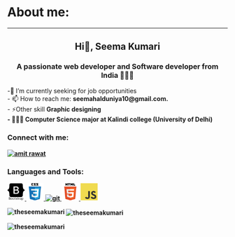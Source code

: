 <h1>About me:</h1>
<hr>
<h2 align="center">Hi👋, Seema Kumari</h2>
<h3 align="center">A passionate web developer and Software developer from India 👨🏻‍💻</h3>

<p>-🌱 I’m currently seeking for job opportunities<br>
- 📫 How to reach me: <b>seemahalduniya10@gmail.com.</b><br>
- ⚡Other skill <b>Graphic designing</br>
- 🧑🏻‍🎓 Computer Science major at <b>Kalindi college (University of Delhi)</b>
</p>
<h3 align="left">Connect with me:</h3>
<p align="left">
<a href="https://www.linkedin.com/in/seema-kumari-216683204" target="blank"><img align="center" src="https://raw.githubusercontent.com/rahuldkjain/github-profile-readme-generator/master/src/images/icons/Social/linked-in-alt.svg" alt="amit rawat" height="30" width="40" /></a>
</p>

<h3 align="left">Languages and Tools:</h3>
<p align="left"> <a href="https://getbootstrap.com" target="_blank" rel="noreferrer"> <img src="https://raw.githubusercontent.com/devicons/devicon/master/icons/bootstrap/bootstrap-plain-wordmark.svg" alt="bootstrap" width="40" height="40"/> </a> <a href="https://www.w3schools.com/css/" target="_blank" rel="noreferrer"> <img src="https://raw.githubusercontent.com/devicons/devicon/master/icons/css3/css3-original-wordmark.svg" alt="css3" width="40" height="40"/> </a> <a href="https://git-scm.com/" target="_blank" rel="noreferrer"> <img src="https://www.vectorlogo.zone/logos/git-scm/git-scm-icon.svg" alt="git" width="40" height="40"/> </a> <a href="https://www.w3.org/html/" target="_blank" rel="noreferrer"> <img src="https://raw.githubusercontent.com/devicons/devicon/master/icons/html5/html5-original-wordmark.svg" alt="html5" width="40" height="40"/> </a> <a href="https://developer.mozilla.org/en-US/docs/Web/JavaScript" target="_blank" rel="noreferrer"> <img src="https://raw.githubusercontent.com/devicons/devicon/master/icons/javascript/javascript-original.svg" alt="javascript" width="40" height="40"/> </a> </p>

<p><img align="left" src="https://github-readme-stats.vercel.app/api/top-langs?username=theseemakumari&show_icons=true&locale=en&layout=compact" alt="theseemakumari" /></p>

<p>&nbsp;<img align="center" src="https://github-readme-stats.vercel.app/api?username=theseemakumari&show_icons=true&locale=en" alt="theseemakumari" /></p>

<p><img align="center" src="https://github-readme-streak-stats.herokuapp.com/?user=theseemakumari&" alt="theseemakumari" /></p>
